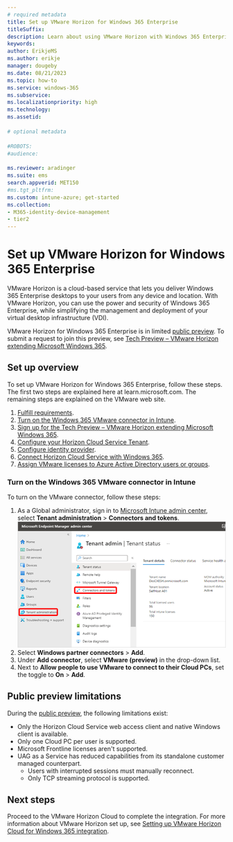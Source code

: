 ```yaml
---
# required metadata
title: Set up VMware Horizon for Windows 365 Enterprise
titleSuffix:
description: Learn about using VMware Horizon with Windows 365 Enterprise.
keywords:
author: ErikjeMS  
ms.author: erikje
manager: dougeby
ms.date: 08/21/2023
ms.topic: how-to
ms.service: windows-365
ms.subservice:
ms.localizationpriority: high
ms.technology:
ms.assetid: 

# optional metadata

#ROBOTS:
#audience:

ms.reviewer: aradinger    
ms.suite: ems
search.appverid: MET150
#ms.tgt_pltfrm:
ms.custom: intune-azure; get-started
ms.collection:
- M365-identity-device-management
- tier2
---
```


# Set up VMware Horizon for Windows 365 Enterprise

VMware Horizon is a cloud-based service that lets you deliver Windows 365 Enterprise desktops to your users from any device and location. With VMware Horizon, you can use the power and security of Windows 365 Enterprise, while simplifying the management and deployment of your virtual desktop infrastructure (VDI).

VMware Horizon for Windows 365 Enterprise is in limited [public preview](..\public-preview.md). To submit a request to join this preview, see [Tech Preview – VMware Horizon extending Microsoft Windows 365](https://www.vmware.com/learn/1733900_REG.html).

## Set up overview

To set up VMware Horizon for Windows 365 Enterprise, follow these steps. The first two steps are explained here at learn.microsoft.com. The remaining steps are explained on the VMware web site.

1. [Fulfill requirements](requirements-vmware-horizon.md).
2. [Turn on the Windows 365 VMware connector in Intune](#turn-on-the-windows-365-vmware-connector-in-intune).
3. [Sign up for the Tech Preview – VMware Horizon extending Microsoft Windows 365](https://www.vmware.com/learn/1733900_REG.html).
4. [Configure your Horizon Cloud Service Tenant](https://go.microsoft.com/fwlink/?linkid=2242843).
5. [Configure identity provider](https://go.microsoft.com/fwlink/?linkid=2242843).
6. [Connect Horizon Cloud Service with Windows 365](https://go.microsoft.com/fwlink/?linkid=2242843).
7. [Assign VMware licenses to Azure Active Directory users or groups](https://go.microsoft.com/fwlink/?linkid=2242843).

### Turn on the Windows 365 VMware connector in Intune

To turn on the VMware connector, follow these steps:

1. As a Global administrator, sign in to [Microsoft Intune admin center](https://go.microsoft.com/fwlink/?linkid=2109431), select **Tenant administration** > **Connectors and tokens**.
![Screenshot of navigating to Connectors and tokens](./media/set-up-citrix/connectors-tokens.png)
2. Select **Windows partner connectors** > **Add**.
3. Under **Add connector**, select **VMware (preview)** in the drop-down list.
4. Next to **Allow people to use VMware to connect to their Cloud PCs**, set the toggle to **On** > **Add**.

## Public preview limitations

During the [public preview](..\public-preview.md), the following limitations exist:

- Only the Horizon Cloud Service web access client and native Windows client is available.
- Only one Cloud PC per user is supported.
- Microsoft Frontline licenses aren't supported.
- UAG as a Service has reduced capabilities from its standalone customer managed counterpart.
  - Users with interrupted sessions must manually reconnect.
  - Only TCP streaming protocol is supported.

<!-- ########################## -->
## Next steps

Proceed to the VMware Horizon Cloud to complete the integration. For more information about VMware Horizon set up, see [Setting up VMware Horizon Cloud for Windows 365 integration](https://go.microsoft.com/fwlink/?linkid=2242843).
